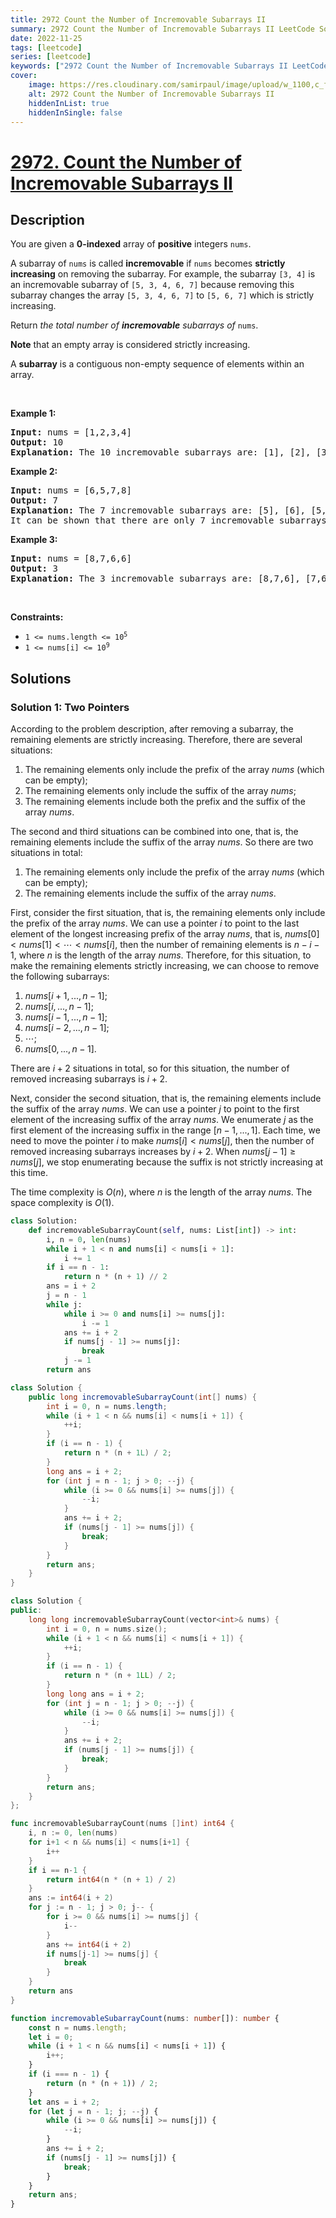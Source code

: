 ```yaml
---
title: 2972 Count the Number of Incremovable Subarrays II
summary: 2972 Count the Number of Incremovable Subarrays II LeetCode Solution Explained
date: 2022-11-25
tags: [leetcode]
series: [leetcode]
keywords: ["2972 Count the Number of Incremovable Subarrays II LeetCode Solution Explained in all languages", "2972 Count the Number of Incremovable Subarrays II", "LeetCode", "leetcode solution in Python3 C++ Java Go PHP Ruby Swift TypeScript Rust C# JavaScript C", "GeeksforGeeks", "InterviewBit", "Coding Ninjas", "HackerRank", "HackerEarth", "CodeChef", "TopCoder", "AlgoExpert", "freeCodeCamp", "Codeforces", "GitHub", "AtCoder", "Samir Paul"]
cover:
    image: https://res.cloudinary.com/samirpaul/image/upload/w_1100,c_fit,co_rgb:FFFFFF,l_text:Arial_75_bold:2972 Count the Number of Incremovable Subarrays II - Solution Explained/problem-solving.webp
    alt: 2972 Count the Number of Incremovable Subarrays II
    hiddenInList: true
    hiddenInSingle: false
---
```



# [2972. Count the Number of Incremovable Subarrays II](https://leetcode.com/problems/count-the-number-of-incremovable-subarrays-ii)


## Description

<p>You are given a <strong>0-indexed</strong> array of <strong>positive</strong> integers <code>nums</code>.</p>

<p>A subarray of <code>nums</code> is called <strong>incremovable</strong> if <code>nums</code> becomes <strong>strictly increasing</strong> on removing the subarray. For example, the subarray <code>[3, 4]</code> is an incremovable subarray of <code>[5, 3, 4, 6, 7]</code> because removing this subarray changes the array <code>[5, 3, 4, 6, 7]</code> to <code>[5, 6, 7]</code> which is strictly increasing.</p>

<p>Return <em>the total number of <strong>incremovable</strong> subarrays of</em> <code>nums</code>.</p>

<p><strong>Note</strong> that an empty array is considered strictly increasing.</p>

<p>A <strong>subarray</strong> is a contiguous non-empty sequence of elements within an array.</p>

<p>&nbsp;</p>
<p><strong class="example">Example 1:</strong></p>

<pre>
<strong>Input:</strong> nums = [1,2,3,4]
<strong>Output:</strong> 10
<strong>Explanation:</strong> The 10 incremovable subarrays are: [1], [2], [3], [4], [1,2], [2,3], [3,4], [1,2,3], [2,3,4], and [1,2,3,4], because on removing any one of these subarrays nums becomes strictly increasing. Note that you cannot select an empty subarray.
</pre>

<p><strong class="example">Example 2:</strong></p>

<pre>
<strong>Input:</strong> nums = [6,5,7,8]
<strong>Output:</strong> 7
<strong>Explanation:</strong> The 7 incremovable subarrays are: [5], [6], [5,7], [6,5], [5,7,8], [6,5,7] and [6,5,7,8].
It can be shown that there are only 7 incremovable subarrays in nums.
</pre>

<p><strong class="example">Example 3:</strong></p>

<pre>
<strong>Input:</strong> nums = [8,7,6,6]
<strong>Output:</strong> 3
<strong>Explanation:</strong> The 3 incremovable subarrays are: [8,7,6], [7,6,6], and [8,7,6,6]. Note that [8,7] is not an incremovable subarray because after removing [8,7] nums becomes [6,6], which is sorted in ascending order but not strictly increasing.
</pre>

<p>&nbsp;</p>
<p><strong>Constraints:</strong></p>

<ul>
	<li><code>1 &lt;= nums.length &lt;= 10<sup>5</sup></code></li>
	<li><code>1 &lt;= nums[i] &lt;= 10<sup>9</sup></code></li>
</ul>

## Solutions

### Solution 1: Two Pointers

According to the problem description, after removing a subarray, the remaining elements are strictly increasing. Therefore, there are several situations:

1. The remaining elements only include the prefix of the array $nums$ (which can be empty);
2. The remaining elements only include the suffix of the array $nums$;
3. The remaining elements include both the prefix and the suffix of the array $nums$.

The second and third situations can be combined into one, that is, the remaining elements include the suffix of the array $nums$. So there are two situations in total:

1. The remaining elements only include the prefix of the array $nums$ (which can be empty);
2. The remaining elements include the suffix of the array $nums$.

First, consider the first situation, that is, the remaining elements only include the prefix of the array $nums$. We can use a pointer $i$ to point to the last element of the longest increasing prefix of the array $nums$, that is, $nums[0] \lt nums[1] \lt \cdots \lt nums[i]$, then the number of remaining elements is $n - i - 1$, where $n$ is the length of the array $nums$. Therefore, for this situation, to make the remaining elements strictly increasing, we can choose to remove the following subarrays:

1. $nums[i+1,...,n-1]$;
2. $nums[i,...,n-1]$;
3. $nums[i-1,...,n-1]$;
4. $nums[i-2,...,n-1]$;
5. $\cdots$;
6. $nums[0,...,n-1]$.

There are $i + 2$ situations in total, so for this situation, the number of removed increasing subarrays is $i + 2$.

Next, consider the second situation, that is, the remaining elements include the suffix of the array $nums$. We can use a pointer $j$ to point to the first element of the increasing suffix of the array $nums$. We enumerate $j$ as the first element of the increasing suffix in the range $[n - 1,...,1]$. Each time, we need to move the pointer $i$ to make $nums[i] \lt nums[j]$, then the number of removed increasing subarrays increases by $i + 2$. When $nums[j - 1] \ge nums[j]$, we stop enumerating because the suffix is not strictly increasing at this time.

The time complexity is $O(n)$, where $n$ is the length of the array $nums$. The space complexity is $O(1)$.

<!-- tabs:start -->

```python
class Solution:
    def incremovableSubarrayCount(self, nums: List[int]) -> int:
        i, n = 0, len(nums)
        while i + 1 < n and nums[i] < nums[i + 1]:
            i += 1
        if i == n - 1:
            return n * (n + 1) // 2
        ans = i + 2
        j = n - 1
        while j:
            while i >= 0 and nums[i] >= nums[j]:
                i -= 1
            ans += i + 2
            if nums[j - 1] >= nums[j]:
                break
            j -= 1
        return ans
```

```java
class Solution {
    public long incremovableSubarrayCount(int[] nums) {
        int i = 0, n = nums.length;
        while (i + 1 < n && nums[i] < nums[i + 1]) {
            ++i;
        }
        if (i == n - 1) {
            return n * (n + 1L) / 2;
        }
        long ans = i + 2;
        for (int j = n - 1; j > 0; --j) {
            while (i >= 0 && nums[i] >= nums[j]) {
                --i;
            }
            ans += i + 2;
            if (nums[j - 1] >= nums[j]) {
                break;
            }
        }
        return ans;
    }
}
```

```cpp
class Solution {
public:
    long long incremovableSubarrayCount(vector<int>& nums) {
        int i = 0, n = nums.size();
        while (i + 1 < n && nums[i] < nums[i + 1]) {
            ++i;
        }
        if (i == n - 1) {
            return n * (n + 1LL) / 2;
        }
        long long ans = i + 2;
        for (int j = n - 1; j > 0; --j) {
            while (i >= 0 && nums[i] >= nums[j]) {
                --i;
            }
            ans += i + 2;
            if (nums[j - 1] >= nums[j]) {
                break;
            }
        }
        return ans;
    }
};
```

```go
func incremovableSubarrayCount(nums []int) int64 {
	i, n := 0, len(nums)
	for i+1 < n && nums[i] < nums[i+1] {
		i++
	}
	if i == n-1 {
		return int64(n * (n + 1) / 2)
	}
	ans := int64(i + 2)
	for j := n - 1; j > 0; j-- {
		for i >= 0 && nums[i] >= nums[j] {
			i--
		}
		ans += int64(i + 2)
		if nums[j-1] >= nums[j] {
			break
		}
	}
	return ans
}
```

```ts
function incremovableSubarrayCount(nums: number[]): number {
    const n = nums.length;
    let i = 0;
    while (i + 1 < n && nums[i] < nums[i + 1]) {
        i++;
    }
    if (i === n - 1) {
        return (n * (n + 1)) / 2;
    }
    let ans = i + 2;
    for (let j = n - 1; j; --j) {
        while (i >= 0 && nums[i] >= nums[j]) {
            --i;
        }
        ans += i + 2;
        if (nums[j - 1] >= nums[j]) {
            break;
        }
    }
    return ans;
}
```

<!-- tabs:end -->

<!-- end -->
